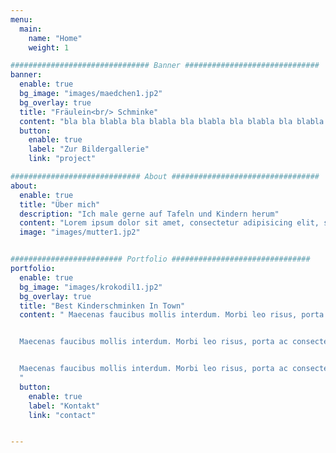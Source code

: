 ```yaml
---
menu:
  main:
    name: "Home"
    weight: 1

############################### Banner ##############################
banner:
  enable: true
  bg_image: "images/maedchen1.jp2"
  bg_overlay: true
  title: "Fräulein<br/> Schminke"
  content: "bla bla blabla bla blabla bla blabla bla blabla bla blabla bla blabla bla"
  button:
    enable: true
    label: "Zur Bildergallerie"
    link: "project"

############################# About #################################
about:
  enable: true
  title: "Über mich"
  description: "Ich male gerne auf Tafeln und Kindern herum"
  content: "Lorem ipsum dolor sit amet, consectetur adipisicing elit, sed do eiusmod tempor incididunt ut labore et dolore magna aliqua. Ut enim ad minim veniam, quis nostrud exercitation ullamco laboris nisi ut aliquip ex ea commodo consequat. Duis aute irure dolor in reprehenderit in voluptate velit esse cillum dolore eu fugiat nulla pariatur. Excepteur sint occaecat cupidatat non proident, sunt in culpa qui officia deserunt mollit anim id."
  image: "images/mutter1.jp2"


######################### Portfolio ###############################
portfolio:
  enable: true
  bg_image: "images/krokodil1.jp2"
  bg_overlay: true
  title: "Best Kinderschminken In Town"
  content: " Maecenas faucibus mollis interdum. Morbi leo risus, porta ac consectetur ac, vestibulum at eros. Fusce dapibus, tellus ac cursus commodo, tortor mauris condimentum nibh, ut fermentum massa justo sit amet risus.


  Maecenas faucibus mollis interdum. Morbi leo risus, porta ac consectetur ac, vestibulum at eros. Fusce dapibus, tellus ac cursus commodo, tortor mauris condimentum nibh, ut fermentum massa justo sit amet risus.


  Maecenas faucibus mollis interdum. Morbi leo risus, porta ac consectetur ac, vestibulum at eros. Fusce dapibus, tellus ac cursus commodo, tortor mauris condimentum nibh, ut fermentum massa justo sit amet risus.
  "
  button:
    enable: true
    label: "Kontakt"
    link: "contact"


---
```

